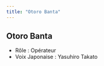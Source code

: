 ```yaml
---
title: "Otoro Banta"
---
```


Otoro Banta
-----------


- Rôle : Opérateur  
- Voix Japonaise : Yasuhiro Takato

